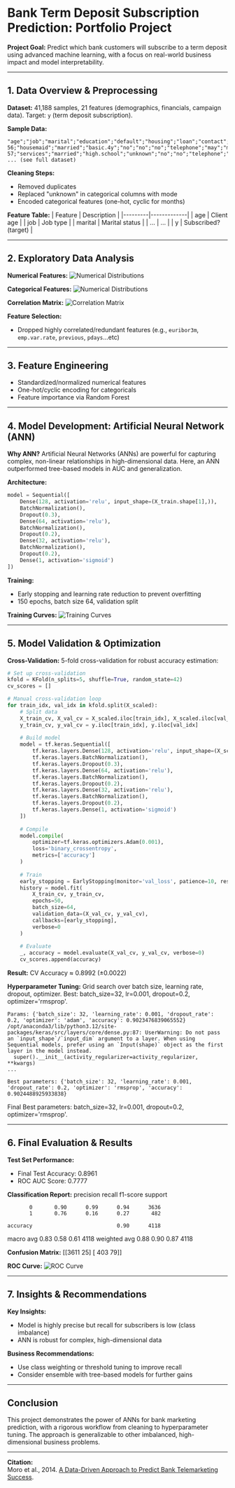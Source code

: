 # Bank Term Deposit Subscription Prediction: Portfolio Project

**Project Goal:** Predict which bank customers will subscribe to a term deposit using advanced machine learning, with a focus on real-world business impact and model interpretability.

---

## 1. Data Overview & Preprocessing

**Dataset:** 41,188 samples, 21 features (demographics, financials, campaign data). Target: `y` (term deposit subscription).

**Sample Data:**
```csv
"age";"job";"marital";"education";"default";"housing";"loan";"contact";"month";"day_of_week";"duration";"campaign";"pdays";"previous";"poutcome";"emp.var.rate";"cons.price.idx";"cons.conf.idx";"euribor3m";"nr.employed";"y"
56;"housemaid";"married";"basic.4y";"no";"no";"no";"telephone";"may";"mon";261;1;999;0;"nonexistent";1.1;93.994;-36.4;4.857;5191;"no"
57;"services";"married";"high.school";"unknown";"no";"no";"telephone";"may";"mon";149;1;999;0;"nonexistent";1.1;93.994;-36.4;4.857;5191;"no"
... (see full dataset)
```

**Cleaning Steps:**
- Removed duplicates
- Replaced "unknown" in categorical columns with mode
- Encoded categorical features (one-hot, cyclic for months)

**Feature Table:**
| Feature | Description |
|---------|-------------|
| age | Client age |
| job | Job type |
| marital | Marital status |
| ... | ... |
| y | Subscribed? (target) |

---

## 2. Exploratory Data Analysis

**Numerical Features:**
![Numerical Distributions](screenshots/numerical_data_analysis.png)

**Categorical Features:**
![Numerical Distributions](screenshots/categorical_data.png)

**Correlation Matrix:**
![Correlation Matrix](screenshots/correlations.png)

**Feature Selection:**
- Dropped highly correlated/redundant features (e.g., `euribor3m`, `emp.var.rate`, `previous`, `pdays`...etc)

---

## 3. Feature Engineering

- Standardized/normalized numerical features
- One-hot/cyclic encoding for categoricals
- Feature importance via Random Forest

---

## 4. Model Development: Artificial Neural Network (ANN)

**Why ANN?**
Artificial Neural Networks (ANNs) are powerful for capturing complex, non-linear relationships in high-dimensional data. Here, an ANN outperformed tree-based models in AUC and generalization.

**Architecture:**
```python
model = Sequential([
    Dense(128, activation='relu', input_shape=(X_train.shape[1],)),
    BatchNormalization(),
    Dropout(0.3),
    Dense(64, activation='relu'),
    BatchNormalization(),
    Dropout(0.2),
    Dense(32, activation='relu'),
    BatchNormalization(),
    Dropout(0.2),
    Dense(1, activation='sigmoid')
])
```

**Training:**
- Early stopping and learning rate reduction to prevent overfitting
- 150 epochs, batch size 64, validation split

**Training Curves:**
![Training Curves](screenshots/initial_classification_results.png)

---

## 5. Model Validation & Optimization

**Cross-Validation:**
5-fold cross-validation for robust accuracy estimation:
```python
# Set up cross-validation
kfold = KFold(n_splits=5, shuffle=True, random_state=42)
cv_scores = []

# Manual cross-validation loop
for train_idx, val_idx in kfold.split(X_scaled):
    # Split data
    X_train_cv, X_val_cv = X_scaled.iloc[train_idx], X_scaled.iloc[val_idx]
    y_train_cv, y_val_cv = y.iloc[train_idx], y.iloc[val_idx]
    
    # Build model
    model = tf.keras.Sequential([
        tf.keras.layers.Dense(128, activation='relu', input_shape=(X_scaled.shape[1],)),
        tf.keras.layers.BatchNormalization(),
        tf.keras.layers.Dropout(0.3),
        tf.keras.layers.Dense(64, activation='relu'),
        tf.keras.layers.BatchNormalization(),
        tf.keras.layers.Dropout(0.2),
        tf.keras.layers.Dense(32, activation='relu'),
        tf.keras.layers.BatchNormalization(),
        tf.keras.layers.Dropout(0.2),
        tf.keras.layers.Dense(1, activation='sigmoid')
    ])
    
    # Compile
    model.compile(
        optimizer=tf.keras.optimizers.Adam(0.001),
        loss='binary_crossentropy',
        metrics=['accuracy']
    )
    
    # Train
    early_stopping = EarlyStopping(monitor='val_loss', patience=10, restore_best_weights=True)
    history = model.fit(
        X_train_cv, y_train_cv,
        epochs=50,
        batch_size=64,
        validation_data=(X_val_cv, y_val_cv),
        callbacks=[early_stopping],
        verbose=0
    )
    
    # Evaluate
    _, accuracy = model.evaluate(X_val_cv, y_val_cv, verbose=0)
    cv_scores.append(accuracy)
```
**Result:** CV Accuracy ≈ 0.8992 (±0.0022)

**Hyperparameter Tuning:**
Grid search over batch size, learning rate, dropout, optimizer. 
Best: batch_size=32, lr=0.001, dropout=0.2, optimizer='rmsprop'.
```
Params: {'batch_size': 32, 'learning_rate': 0.001, 'dropout_rate': 0.2, 'optimizer': 'adam', 'accuracy': 0.9023476839065552}
/opt/anaconda3/lib/python3.12/site-packages/keras/src/layers/core/dense.py:87: UserWarning: Do not pass an `input_shape`/`input_dim` argument to a layer. When using Sequential models, prefer using an `Input(shape)` object as the first layer in the model instead.
  super().__init__(activity_regularizer=activity_regularizer, **kwargs)
...

Best parameters: {'batch_size': 32, 'learning_rate': 0.001, 'dropout_rate': 0.2, 'optimizer': 'rmsprop', 'accuracy': 0.9024488925933838}
```
Final Best parameters: batch_size=32, lr=0.001, dropout=0.2, optimizer='rmsprop'.

---

## 6. Final Evaluation & Results

**Test Set Performance:**
- Final Test Accuracy: 0.8961
- ROC AUC Score: 0.7777

**Classification Report:**
               precision    recall  f1-score   support

           0       0.90      0.99      0.94      3636
           1       0.76      0.16      0.27       482

    accuracy                           0.90      4118
   macro avg       0.83      0.58      0.61      4118
weighted avg       0.88      0.90      0.87      4118

**Confusion Matrix:**
 [[3611   25]
 [ 403   79]]


**ROC Curve:**
![ROC Curve](screenshots/final_ROC_curve.png)

---

## 7. Insights & Recommendations

**Key Insights:**
- Model is highly precise but recall for subscribers is low (class imbalance)
- ANN is robust for complex, high-dimensional data

**Business Recommendations:**
- Use class weighting or threshold tuning to improve recall
- Consider ensemble with tree-based models for further gains

---

## Conclusion

This project demonstrates the power of ANNs for bank marketing prediction, with a rigorous workflow from cleaning to hyperparameter tuning. The approach is generalizable to other imbalanced, high-dimensional business problems.

---

**Citation:**  
Moro et al., 2014. [A Data-Driven Approach to Predict Bank Telemarketing Success](http://dx.doi.org/10.1016/j.dss.2014.03.001).